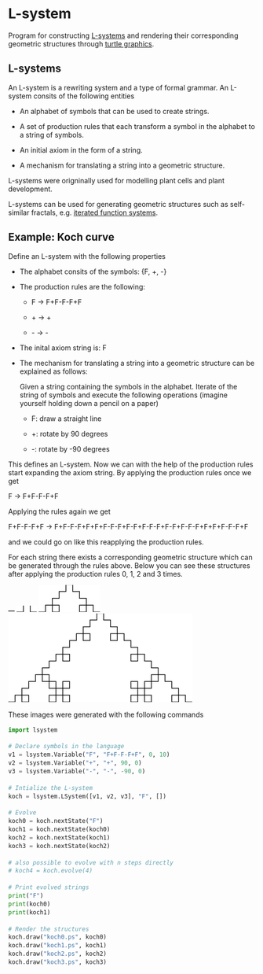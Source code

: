 # L-system

Program for constructing [L-systems](https://en.wikipedia.org/wiki/L-system) and rendering their corresponding geometric structures through [turtle graphics](https://en.wikipedia.org/wiki/Turtle_graphics).

## L-systems
An L-system is a rewriting system and a type of formal grammar. An L-system consits of the following entities

* An alphabet of symbols that can be used to create strings.

* A set of production rules that each transform a symbol in the alphabet to a string of symbols.

* An initial axiom in the form of a string.

* A mechanism for translating a string into a geometric structure.

L-systems were origninally used for modelling plant cells and plant development. 

L-systems can be used for generating geometric structures such as self-similar fractals, e.g. [iterated function systems](https://en.wikipedia.org/wiki/Iterated_function_system).

## Example: Koch curve

Define an L-system with the following properties

* The alphabet consits of the symbols: {F, +, -}

* The production rules are the following:

  * F &rarr; F+F-F-F+F

  * \+ &rarr; \+

  * \- &rarr; \-

* The inital axiom string is: F

* The mechanism for translating a string into a geometric structure can be explained as follows:
  
  Given a string containing the symbols in the alphabet. Iterate of the string of symbols and execute the following operations (imagine yourself holding down a pencil on a paper)

    * F: draw a straight line

    * +: rotate by 90 degrees

    * -: rotate by -90 degrees


This defines an L-system. Now we can with the help of the production rules start expanding the axiom string. By applying the production rules once we get

F &rarr; F+F-F-F+F

Applying the rules again we get

F+F-F-F+F &rarr; F+F-F-F+F+F+F-F-F+F-F+F-F-F+F-F+F-F-F+F+F+F-F-F+F

and we could go on like this reapplying the production rules.

For each string there exists a corresponding geometric structure which can be generated through the rules above. Below you can see these structures after applying the production rules 0, 1, 2 and 3 times.

![koch0](images/koch0.png)
![koch1](images/koch1.png)
![koch2](images/koch2.png)
![koch3](images/koch3.png)

These images were generated with the following commands

```python
import lsystem

# Declare symbols in the language
v1 = lsystem.Variable("F", "F+F-F-F+F", 0, 10)
v2 = lsystem.Variable("+", "+", 90, 0)
v3 = lsystem.Variable("-", "-", -90, 0)

# Intialize the L-system
koch = lsystem.LSystem([v1, v2, v3], "F", []) 

# Evolve 
koch0 = koch.nextState("F")
koch1 = koch.nextState(koch0)
koch2 = koch.nextState(koch1)
koch3 = koch.nextState(koch2)

# also possible to evolve with n steps directly
# koch4 = koch.evolve(4)

# Print evolved strings
print("F")
print(koch0)
print(koch1)

# Render the structures
koch.draw("koch0.ps", koch0)
koch.draw("koch1.ps", koch1)
koch.draw("koch2.ps", koch2)
koch.draw("koch3.ps", koch3)
```
